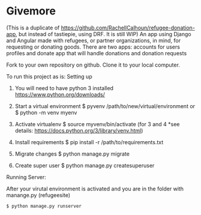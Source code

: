# Givemore
(This is a duplicate of https://github.com/RachellCalhoun/refugee-donation-app, but instead of tastiepie, using DRF. It is still WIP)
An app using Django and Angular made with refugees, or partner organizations, in mind, for requesting or donating goods. 
There are two apps: accounts for users profiles and donate app that will handle donations and donation requests


Fork to your own repository on github. 
Clone it to your local computer.

To run this project as is: 
Setting up 

1. You will need to have python 3 installed
	https://www.python.org/downloads/

2. Start a virtual environment
	$ pyvenv /path/to/new/virtual/environment
	or
	$ python -m venv myenv

4. Activate virtualenv
	$ source myvenv/bin/activate
	(for 3 and 4 *see details: https://docs.python.org/3/library/venv.html)

5. Install requirements
	$ pip install -r /path/to/requirements.txt

6. Migrate changes
	$ python manage.py migrate

7. Create super user
  $ python manage.py createsuperuser
  
Running Server:

After your virutal environment is activated and you are
in the folder with manange.py (refugeesite)

	$ python manage.py runserver


